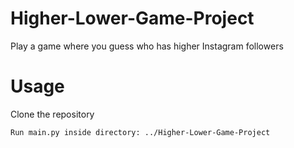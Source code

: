 # Higher-Lower-Game-Project
Play a game where you guess who has higher Instagram followers

# Usage

Clone the repository

```
Run main.py inside directory: ../Higher-Lower-Game-Project
```
